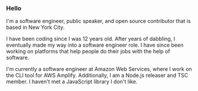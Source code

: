 ### Hello

I'm a software engineer, public speaker, and open source contributor that is based in New York City.

I have been coding since I was 12 years old. After years of dabbling, I eventually made my way into a software engineer role. I have since been working on platforms that help people do their jobs with the help of software.

I'm currently a software engineer at Amazon Web Services, where I work on the CLI tool for AWS Amplify. Additionally, I am a Node.js releaser and TSC member. I haven't met a JavaScript library I don't like.

<!--
**danielleadams/danielleadams** is a ✨ _special_ ✨ repository because its `README.md` (this file) appears on your GitHub profile.

Here are some ideas to get you started:

- 🔭 I’m currently working on ...
- 🌱 I’m currently learning ...
- 👯 I’m looking to collaborate on ...
- 🤔 I’m looking for help with ...
- 💬 Ask me about ...
- 📫 How to reach me: ...
- 😄 Pronouns: ...
- ⚡ Fun fact: ...
-->

